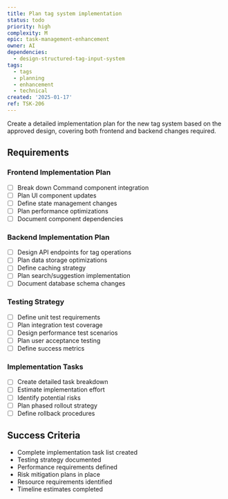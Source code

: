 ```yaml
---
title: Plan tag system implementation
status: todo
priority: high
complexity: M
epic: task-management-enhancement
owner: AI
dependencies:
  - design-structured-tag-input-system
tags:
  - tags
  - planning
  - enhancement
  - technical
created: '2025-01-17'
ref: TSK-206
---
```


Create a detailed implementation plan for the new tag system based on the approved design, covering both frontend and backend changes required.

## Requirements

### Frontend Implementation Plan
- [ ] Break down Command component integration
- [ ] Plan UI component updates
- [ ] Define state management changes
- [ ] Plan performance optimizations
- [ ] Document component dependencies

### Backend Implementation Plan
- [ ] Design API endpoints for tag operations
- [ ] Plan data storage optimizations
- [ ] Define caching strategy
- [ ] Plan search/suggestion implementation
- [ ] Document database schema changes

### Testing Strategy
- [ ] Define unit test requirements
- [ ] Plan integration test coverage
- [ ] Design performance test scenarios
- [ ] Plan user acceptance testing
- [ ] Define success metrics

### Implementation Tasks
- [ ] Create detailed task breakdown
- [ ] Estimate implementation effort
- [ ] Identify potential risks
- [ ] Plan phased rollout strategy
- [ ] Define rollback procedures

## Success Criteria
- Complete implementation task list created
- Testing strategy documented
- Performance requirements defined
- Risk mitigation plans in place
- Resource requirements identified
- Timeline estimates completed 
